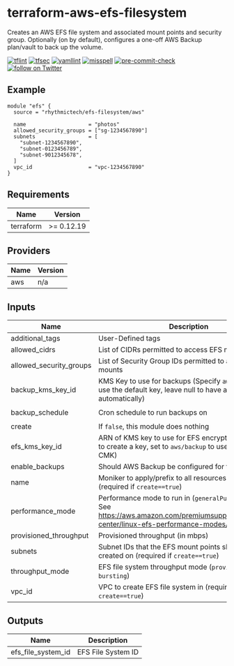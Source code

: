 # terraform-aws-efs-filesystem

Creates an AWS EFS file system and associated mount points and security group. Optionally (on by default), configures a one-off AWS Backup plan/vault to back up the volume.

[![tflint](https://github.com/rhythmictech/terraform-aws-efs-filesystem/workflows/tflint/badge.svg?branch=master&event=push)](https://github.com/rhythmictech/terraform-aws-efs-filesystem/actions?query=workflow%3Atflint+event%3Apush+branch%3Amaster)
[![tfsec](https://github.com/rhythmictech/terraform-aws-efs-filesystem/workflows/tfsec/badge.svg?branch=master&event=push)](https://github.com/rhythmictech/terraform-aws-efs-filesystem/actions?query=workflow%3Atfsec+event%3Apush+branch%3Amaster)
[![yamllint](https://github.com/rhythmictech/terraform-aws-efs-filesystem/workflows/yamllint/badge.svg?branch=master&event=push)](https://github.com/rhythmictech/terraform-aws-efs-filesystem/actions?query=workflow%3Ayamllint+event%3Apush+branch%3Amaster)
[![misspell](https://github.com/rhythmictech/terraform-aws-efs-filesystem/workflows/misspell/badge.svg?branch=master&event=push)](https://github.com/rhythmictech/terraform-aws-efs-filesystem/actions?query=workflow%3Amisspell+event%3Apush+branch%3Amaster)
[![pre-commit-check](https://github.com/rhythmictech/terraform-aws-efs-filesystem/workflows/pre-commit-check/badge.svg?branch=master&event=push)](https://github.com/rhythmictech/terraform-aws-efs-filesystem/actions?query=workflow%3Apre-commit-check+event%3Apush+branch%3Amaster)
<a href="https://twitter.com/intent/follow?screen_name=RhythmicTech"><img src="https://img.shields.io/twitter/follow/RhythmicTech?style=social&logo=twitter" alt="follow on Twitter"></a>

## Example

```hcl
module "efs" {
  source = "rhythmictech/efs-filesystem/aws"

  name                    = "photos"
  allowed_security_groups = ["sg-1234567890"]
  subnets                 = [
    "subnet-1234567890",
    "subnet-0123456789",
    "subnet-9012345678",
  ]
  vpc_id                  = "vpc-1234567890"
}
```

<!-- BEGINNING OF PRE-COMMIT-TERRAFORM DOCS HOOK -->
## Requirements

| Name | Version |
|------|---------|
| terraform | >= 0.12.19 |

## Providers

| Name | Version |
|------|---------|
| aws | n/a |

## Inputs

| Name | Description | Type | Default | Required |
|------|-------------|------|---------|:--------:|
| additional\_tags | User-Defined tags | `map(string)` | `{}` | no |
| allowed\_cidrs | List of CIDRs permitted to access EFS mounts | `list(string)` | `[]` | no |
| allowed\_security\_groups | List of Security Group IDs permitted to access EFS mounts | `list(string)` | `[]` | no |
| backup\_kms\_key\_id | KMS Key to use for backups (Specify `aws/backup` to use the default key, leave null to have a key generated automatically) | `string` | `null` | no |
| backup\_schedule | Cron schedule to run backups on | `string` | `"cron(0 0 * * ? *)"` | no |
| create | If `false`, this module does nothing | `bool` | `true` | no |
| efs\_kms\_key\_id | ARN of KMS key to use for EFS encryption (leave null to create a key, set to `aws/backup` to use AWS default CMK) | `string` | `null` | no |
| enable\_backups | Should AWS Backup be configured for this file system? | `bool` | `true` | no |
| name | Moniker to apply/prefix to all resources in the module (required if `create==true`) | `string` | `null` | no |
| performance\_mode | Performance mode to run in (`generalPurpose` or `maxIO`). See https://aws.amazon.com/premiumsupport/knowledge-center/linux-efs-performance-modes/ for details. | `string` | `"generalPurpose"` | no |
| provisioned\_throughput | Provisioned throughput (in mbps) | `number` | `null` | no |
| subnets | Subnet IDs that the EFS mount points should be created on (required if `create==true`) | `list(string)` | `[]` | no |
| throughput\_mode | EFS file system throughput mode (`provisioned` or `bursting`) | `string` | `"bursting"` | no |
| vpc\_id | VPC to create EFS file system in (required if `create==true`) | `string` | `null` | no |

## Outputs

| Name | Description |
|------|-------------|
| efs\_file\_system\_id | EFS File System ID |

<!-- END OF PRE-COMMIT-TERRAFORM DOCS HOOK -->

